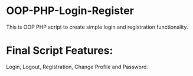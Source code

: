 # OOP-PHP-Login-Register
This is OOP PHP script to create simple login and registration functionality. 

# Final Script Features:

Login, Logout, Registration, Change Profile and Password.

